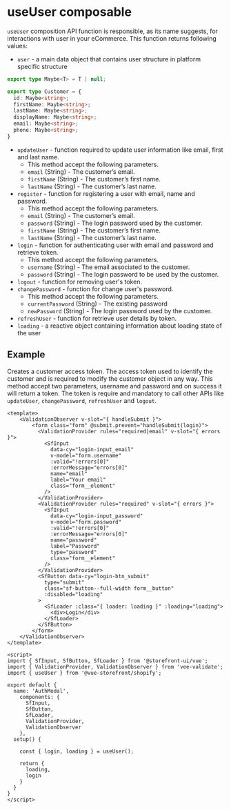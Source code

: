 # useUser composable

`useUser` composition API function is responsible, as its name suggests, for interactions with user in your eCommerce. This function returns following values:

- `user` - a main data object that contains user structure in platform specific structure
```typescript
export type Maybe<T> = T | null;

export type Customer = {
  id: Maybe<string>;
  firstName: Maybe<string>;
  lastName: Maybe<string>;
  displayName: Maybe<string>;
  email: Maybe<string>;
  phone: Maybe<string>;
}
```
- `updateUser` - function required to update user information like email, first and last name.
    - This method accept the following parameters.
    - `email` (String) - The customer’s email.
    - `firstName` (String) - The customer’s first name.
    - `lastName`  (String) - The customer’s last name.
- `register` - function for registering a user with email, name and password.
    - This method accept the following parameters.
    - `email` (String) - The customer’s email.
    - `password` (String) - The login password used by the customer.
    - `firstName` (String) - The customer’s first name.
    - `lastName`  (String) - The customer’s last name.
- `login` - function for authenticating user with email and password and retrieve token.
    - This method accept the following parameters.
    - `username` (String) - The email associated to the customer.
    - `password` (String) - The login password to be used by the customer.
- `logout` - function for removing user's token.
- `changePassword` - function for change user's password.
    - This method accept the following parameters.
    - `currentPassword` (String) - The existing password
    - `newPassword` (String) - The login password used by the customer.
- `refreshUser` - function for retrieve user details by token.
- `loading` - a reactive object containing information about loading state of the user

## Example
Creates a customer access token. The access token used to identify the customer and is required to modify the customer object in any way.
This method accept two parameters, username and password and on success it will return a token. The token is require and mandatory to call other APIs like `updateUser`, `changePassword`, `refreshUser` and `logout`.

```vue
<template>
    <ValidationObserver v-slot="{ handleSubmit }">
        <form class="form" @submit.prevent="handleSubmit(login)">
          <ValidationProvider rules="required|email" v-slot="{ errors }">
            <SfInput
              data-cy="login-input_email"
              v-model="form.username"
              :valid="!errors[0]"
              :errorMessage="errors[0]"
              name="email"
              label="Your email"
              class="form__element"
            />
          </ValidationProvider>
          <ValidationProvider rules="required" v-slot="{ errors }">
            <SfInput
              data-cy="login-input_password"
              v-model="form.password"
              :valid="!errors[0]"
              :errorMessage="errors[0]"
              name="password"
              label="Password"
              type="password"
              class="form__element"
            />
          </ValidationProvider>
          <SfButton data-cy="login-btn_submit"
            type="submit"
            class="sf-button--full-width form__button"
            :disabled="loading"
          >
            <SfLoader :class="{ loader: loading }" :loading="loading">
              <div>Login</div>
            </SfLoader>
          </SfButton>
        </form>
    </ValidationObserver>
</template>

<script>
import { SfInput, SfButton, SfLoader } from '@storefront-ui/vue';
import { ValidationProvider, ValidationObserver } from 'vee-validate';
import { useUser } from '@vue-storefront/shopify';

export default {
  name: 'AuthModal',
    components: {
      SfInput,
      SfButton,
      SfLoader,
      ValidationProvider,
      ValidationObserver
    },
  setup() {

    const { login, loading } = useUser();
  
    return {
      loading,
      login
    }
  }
}
</script>
```
